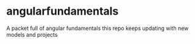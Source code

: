# angularfundamentals
A packet full of angular fundamentals this repo keeps updating with new models and projects
